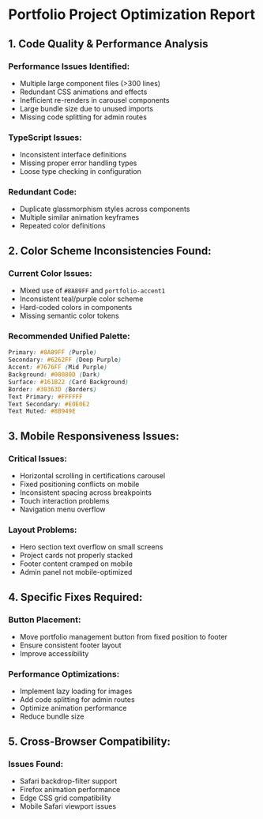 # Portfolio Project Optimization Report

## 1. Code Quality & Performance Analysis

### Performance Issues Identified:
- Multiple large component files (>300 lines)
- Redundant CSS animations and effects
- Inefficient re-renders in carousel components
- Large bundle size due to unused imports
- Missing code splitting for admin routes

### TypeScript Issues:
- Inconsistent interface definitions
- Missing proper error handling types
- Loose type checking in configuration

### Redundant Code:
- Duplicate glassmorphism styles across components
- Multiple similar animation keyframes
- Repeated color definitions

## 2. Color Scheme Inconsistencies Found:

### Current Color Issues:
- Mixed use of `#8A89FF` and `portfolio-accent1`
- Inconsistent teal/purple color scheme
- Hard-coded colors in components
- Missing semantic color tokens

### Recommended Unified Palette:
```css
Primary: #8A89FF (Purple)
Secondary: #6262FF (Deep Purple)
Accent: #7676FF (Mid Purple)
Background: #08080D (Dark)
Surface: #161B22 (Card Background)
Border: #30363D (Borders)
Text Primary: #FFFFFF
Text Secondary: #E0E0E2
Text Muted: #8B949E
```

## 3. Mobile Responsiveness Issues:

### Critical Issues:
- Horizontal scrolling in certifications carousel
- Fixed positioning conflicts on mobile
- Inconsistent spacing across breakpoints
- Touch interaction problems
- Navigation menu overflow

### Layout Problems:
- Hero section text overflow on small screens
- Project cards not properly stacked
- Footer content cramped on mobile
- Admin panel not mobile-optimized

## 4. Specific Fixes Required:

### Button Placement:
- Move portfolio management button from fixed position to footer
- Ensure consistent footer layout
- Improve accessibility

### Performance Optimizations:
- Implement lazy loading for images
- Add code splitting for admin routes
- Optimize animation performance
- Reduce bundle size

## 5. Cross-Browser Compatibility:

### Issues Found:
- Safari backdrop-filter support
- Firefox animation performance
- Edge CSS grid compatibility
- Mobile Safari viewport issues